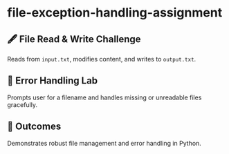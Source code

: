 # file-exception-handling-assignment

## 🖋️ File Read & Write Challenge
Reads from `input.txt`, modifies content, and writes to `output.txt`.

## 🧪 Error Handling Lab
Prompts user for a filename and handles missing or unreadable files gracefully.

## 🎯 Outcomes
Demonstrates robust file management and error handling in Python.
